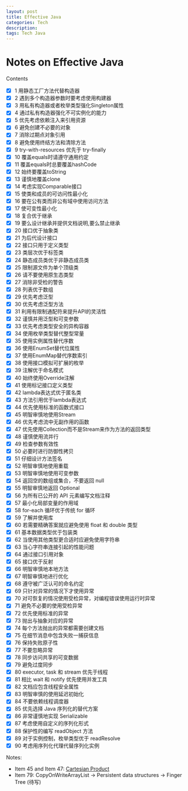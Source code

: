 ```yaml
---
layout: post
title: Effective Java
categories: Tech
description: 
tags: Tech Java
---
```


# Notes on Effective Java

Contents
  - [x] 1 用静态工厂方法代替构造器
  - [x] 2 遇到多个构造器参数时要考虑使用构建器
  - [x] 3 用私有构造器或者枚举类型强化Singleton属性
  - [x] 4 通过私有构造器强化不可实例化的能力
  - [x] 5 优先考虑依赖注入来引用资源
  - [x] 6 避免创建不必要的对象
  - [x] 7 消除过期点对象引用
  - [x] 8 避免使用终结方法和清除方法
  - [x] 9 try-with-resources 优先于 try-finally
  - [x] 10 覆盖equals时请遵守通用约定
  - [x] 11 覆盖equals时总要覆盖hashCode
  - [x] 12 始终要覆盖toString
  - [x] 13 谨慎地覆盖clone
  - [x] 14 考虑实现Comparable接口
  - [x] 15 使类和成员的可访问性最小化
  - [x] 16 要在公有类而非公有域中使用访问方法
  - [x] 17 使可变性最小化
  - [x] 18 复合优于继承
  - [x] 19 要么设计继承并提供文档说明,要么禁止继承
  - [x] 20 接口优于抽象类
  - [x] 21 为后代设计接口
  - [x] 22 接口只用于定义类型
  - [x] 23 类层次优于标签类
  - [x] 24 静态成员类优于非静态成员类
  - [x] 25 限制源文件为单个顶级类
  - [x] 26 请不要使用原生态类型
  - [x] 27 消除非受检的警告
  - [x] 28 列表优于数组
  - [x] 29 优先考虑泛型
  - [x] 30 优先考虑泛型方法
  - [x] 31 利用有限制通配符来提升API的灵活性
  - [x] 32 谨慎并用泛型和可变参数
  - [x] 33 优先考虑类型安全的异构容器
  - [x] 34 使用枚举类型替代整型常量
  - [x] 35 使用实例属性替代序数
  - [x] 36 使用EnumSet替代位属性
  - [x] 37 使用EnumMap替代序数索引
  - [x] 38 使用接口模拟可扩展的枚举
  - [x] 39 注解优于命名模式
  - [x] 40 始终使用Override注解
  - [x] 41 使用标记接口定义类型
  - [x] 42 lambda表达式优于匿名类
  - [x] 43 方法引用优于lambda表达式
  - [x] 44 优先使用标准的函数式接口
  - [x] 45 明智审慎地使用Stream
  - [x] 46 优先考虑流中无副作用的函数
  - [x] 47 优先使用Collection而不是Stream来作为方法的返回类型
  - [x] 48 谨慎使用流并行
  - [x] 49 检查参数有效性
  - [x] 50 必要时进行防御性拷贝
  - [x] 51 仔细设计方法签名
  - [x] 52 明智审慎地使用重载
  - [x] 53 明智审慎地使用可变参数
  - [x] 54 返回空的数组或集合，不要返回 null
  - [x] 55 明智审慎地返回 Optional
  - [x] 56 为所有已公开的 API 元素编写文档注释
  - [x] 57 最小化局部变量的作用域
  - [x] 58 for-each 循环优于传统 for 循环
  - [x] 59 了解并使用库
  - [x] 60 若需要精确答案就应避免使用 float 和 double 类型
  - [x] 61 基本数据类型优于包装类
  - [x] 62 当使用其他类型更合适时应避免使用字符串
  - [x] 63 当心字符串连接引起的性能问题
  - [x] 64 通过接口引用对象
  - [x] 65 接口优于反射
  - [x] 66 明智审慎地本地方法
  - [x] 67 明智审慎地进行优化
  - [x] 68 遵守被广泛认可的命名约定
  - [x] 69 只针对异常的情况下才使用异常
  - [x] 70 对可恢复的情况使用受检异常，对编程错误使用运行时异常
  - [x] 71 避免不必要的使用受检异常
  - [x] 72 优先使用标准的异常
  - [x] 73 抛出与抽象对应的异常
  - [x] 74 每个方法抛出的异常都需要创建文档
  - [x] 75 在细节消息中包含失败一捕获信息
  - [x] 76 保持失败原子性
  - [x] 77 不要忽略异常
  - [x] 78 同步访问共享的可变数据
  - [x] 79 避免过度同步
  - [x] 80 executor, task 和 stream 优先于线程
  - [x] 81 相比 wait 和 notify 优先使用并发工具
  - [x] 82 文档应包含线程安全属性
  - [x] 83 明智审慎的使用延迟初始化
  - [x] 84 不要依赖线程调度器
  - [x] 85 优先选择 Java 序列化的替代方案
  - [x] 86 非常谨慎地实现 Serializable
  - [x] 87 考虑使用自定义的序列化形式
  - [x] 88 保护性的编写 readObject 方法
  - [x] 89 对于实例控制，枚举类型优于 readResolve
  - [x] 90 考虑用序列化代理代替序列化实例

Notes:
  - Item 45 and Item 47: [Cartesian Product](https://freopen.com/language/2020/08/11/Cartesian-Product.html)
  - Item 79: CopyOnWriteArrayList -> Persistent data structures -> Finger Tree (待写)
  
